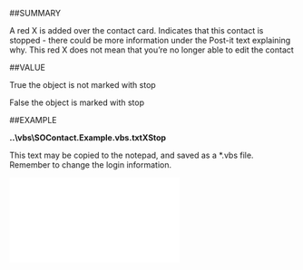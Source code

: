 
##SUMMARY

A red X is added over the contact card. Indicates that this contact is stopped - there could be more information under the Post-it text explaining why. This red X does not mean that you’re no longer able to edit the contact


##VALUE


True  the object is not marked with stop

False  the object is marked with stop



##EXAMPLE

**..\vbs\SOContact.Example.vbs.txtXStop**

This text may be copied to the notepad, and saved as a *.vbs file. Remember to change the login information.

![](..\..\Examples\vbs\SOContact.Example.vbs.txt)

